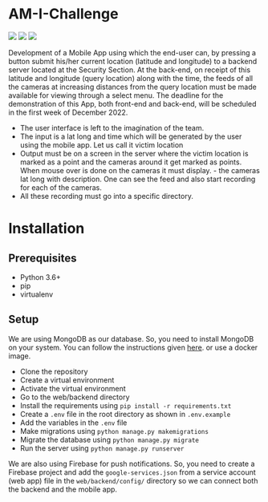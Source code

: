 # AM-I-Challenge
<img src="https://img.shields.io/static/v1?label=Flutter&message=Done&color=PURPLE"/> <img src="https://img.shields.io/static/v1?label=Django&message=Done&color=PURPLE"/> <img src="https://img.shields.io/static/v1?label=Firebase&message=Done&color=PURPLE"/>


Development of a Mobile App using which the end-user can, by pressing a button submit his/her current location (latitude and longitude) to a backend server located at the Security Section.  At the back-end, on receipt of this latitude and longitude (query location) along with the time, the feeds of all the cameras at increasing distances from the query location must be made available for viewing through a select menu.  The deadline for the demonstration of this App, both front-end and back-end, will be scheduled in the first week of December 2022. 

- ​The user interface is left to the imagination of the team.
- The input is a lat long and time which will be generated by the user using the mobile app. Let us call it victim location
- Output must be on a screen in the server where the victim location is marked as a point and the cameras around it get marked as points. When mouse over is done on the cameras it must display. - the cameras lat long with description. One can see the feed and also start recording for each of the cameras.
- All these recording must go into a specific directory.

# Installation

## Prerequisites

- Python 3.6+
- pip
- virtualenv

## Setup

We are using MongoDB as our database. So, you need to install MongoDB on your system. You can follow the instructions given [here](https://docs.mongodb.com/manual/installation/). or use a docker image.

- Clone the repository
- Create a virtual environment
- Activate the virtual environment
- Go to the web/backend directory
- Install the requirements using `pip install -r requirements.txt`
- Create a `.env` file in the root directory as shown in `.env.example`
- Add the variables in the `.env` file
- Make migrations using `python manage.py makemigrations`
- Migrate the database using `python manage.py migrate`
- Run the server using `python manage.py runserver`

We are also using Firebase for push notifications. So, you need to create a Firebase project and add the `google-services.json` from a service account (web app) file in the `web/backend/config/` directory so we can connect both the backend and the mobile app.